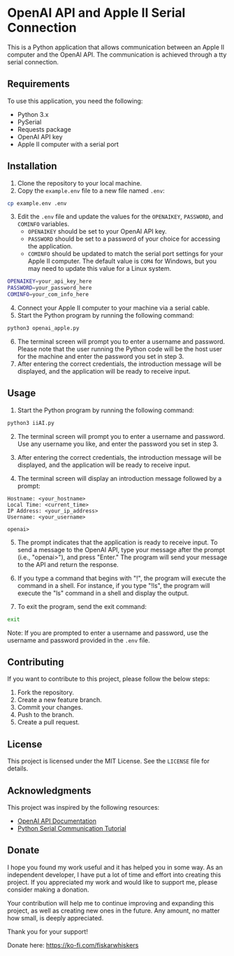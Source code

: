 # OpenAI API and Apple II Serial Connection

This is a Python application that allows communication between an Apple II computer and the OpenAI API. The communication is achieved through a tty serial connection.

## Requirements

To use this application, you need the following:

- Python 3.x 
- PySerial
- Requests package
- OpenAI API key
- Apple II computer with a serial port

## Installation

1. Clone the repository to your local machine.
2. Copy the `example.env` file to a new file named `.env`:

```bash
cp example.env .env
```

3. Edit the `.env` file and update the values for the `OPENAIKEY`, `PASSWORD`, and `COMINFO` variables.
   - `OPENAIKEY` should be set to your OpenAI API key.
   - `PASSWORD` should be set to a password of your choice for accessing the application.
   - `COMINFO` should be updated to match the serial port settings for your Apple II computer. The default value is `COM4` for Windows, but you may need to update this value for a Linux system.

```bash
OPENAIKEY=your_api_key_here
PASSWORD=your_password_here
COMINFO=your_com_info_here
```

4. Connect your Apple II computer to your machine via a serial cable.
5. Start the Python program by running the following command:

```bash
python3 openai_apple.py
```

6. The terminal screen will prompt you to enter a username and password. Please note that the user running the Python code will be the host user for the machine and enter the password you set in step 3.
7. After entering the correct credentials, the introduction message will be displayed, and the application will be ready to receive input. 



## Usage

1. Start the Python program by running the following command:

```bash
python3 iiAI.py
```
2. The terminal screen will prompt you to enter a username and password. Use any username you like, and enter the password you set in step 3.
3. After entering the correct credentials, the introduction message will be displayed, and the application will be ready to receive input. 

4. The terminal screen will display an introduction message followed by a prompt:

```
Hostname: <your_hostname>
Local Time: <current_time>
IP Address: <your_ip_address>
Username: <your_username>

openai>
```

5. The prompt indicates that the application is ready to receive input. To send a message to the OpenAI API, type your message after the prompt (i.e., "openai>"), and press "Enter." The program will send your message to the API and return the response.

6. If you type a command that begins with "!", the program will execute the command in a shell. For instance, if you type "!ls", the program will execute the "ls" command in a shell and display the output.

7. To exit the program, send the exit command:

```bash
exit
```

Note: If you are prompted to enter a username and password, use the username and password provided in the `.env` file.

## Contributing

If you want to contribute to this project, please follow the below steps:

1. Fork the repository.
2. Create a new feature branch.
3. Commit your changes.
4. Push to the branch.
5. Create a pull request.

## License

This project is licensed under the MIT License. See the `LICENSE` file for details.

## Acknowledgments

This project was inspired by the following resources:

- [OpenAI API Documentation](https://beta.openai.com/docs/)
- [Python Serial Communication Tutorial](https://pyserial.readthedocs.io/en/latest/shortintro.html)

## Donate

I hope you found my work useful and it has helped you in some way. As an independent developer, I have put a lot of time and effort into creating this project. If you appreciated my work and would like to support me, please consider making a donation.

Your contribution will help me to continue improving and expanding this project, as well as creating new ones in the future. Any amount, no matter how small, is deeply appreciated.

Thank you for your support!

Donate here: https://ko-fi.com/fiskarwhiskers